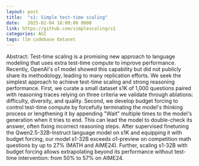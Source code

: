 ```yaml
---
layout: post
title:  "s1: Simple test-time scaling"
date:   2025-02-04 18:00:00 0000
link: https://github.com/simplescaling/s1
categories: AGI
tags: llm codebase dataset
---
```


Abstract: Test-time scaling is a promising new approach to language modeling that uses extra test-time compute to improve performance. Recently, OpenAI's o1 model showed this capability but did not publicly share its methodology, leading to many replication efforts. We seek the simplest approach to achieve test-time scaling and strong reasoning performance. First, we curate a small dataset s1K of 1,000 questions paired with reasoning traces relying on three criteria we validate through ablations: difficulty, diversity, and quality. Second, we develop budget forcing to control test-time compute by forcefully terminating the model's thinking process or lengthening it by appending "Wait" multiple times to the model's generation when it tries to end. This can lead the model to double-check its answer, often fixing incorrect reasoning steps. After supervised finetuning the Qwen2.5-32B-Instruct language model on s1K and equipping it with budget forcing, our model s1-32B exceeds o1-preview on competition math questions by up to 27% (MATH and AIME24). Further, scaling s1-32B with budget forcing allows extrapolating beyond its performance without test-time intervention: from 50% to 57% on AIME24.